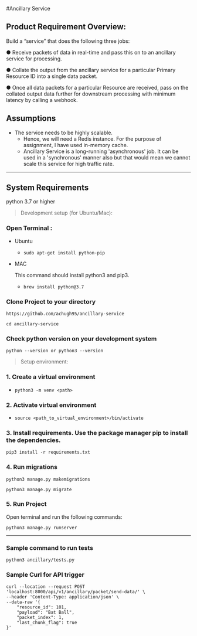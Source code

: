 #Ancillary Service

## Product Requirement Overview:

Build a “service” that does the following three jobs:

● Receive packets of data in real-time and pass this on to an ancillary service for processing.

● Collate the output from the ancillary service for a particular Primary Resource ID into a single data packet.

● Once all data packets for a particular Resource are received, pass on the collated output data further for downstream processing with minimum latency by calling a webhook.


## Assumptions
* The service needs to be highly scalable. 
  * Hence, we will need a Redis instance. For the purpose of assignment, I have used in-memory cache. 
  * Ancillary Service is a long-running 'asynchronous' job. It can be used in a 'synchronous' manner also but that would mean we cannot scale this service for high traffic rate.


---
## System Requirements
python 3.7 or higher


> Development setup (for Ubuntu/Mac):
### Open Terminal :

* Ubuntu
  * `sudo apt-get install python-pip`
* MAC 
  
  This command should install python3 and pip3.
  * `brew install python@3.7`


### Clone Project to your directory

`https://github.com/achugh95/ancillary-service`

`cd ancillary-service`

### Check python version on your development system

`python --version or python3 --version`


> Setup environment:
### 1. Create a virtual environment

  - `python3 -m venv <path>`

### 2. Activate virtual environment

  - `source <path_to_virtual_environment>/bin/activate`

### 3. Install requirements. Use the package manager pip to install the dependencies. 
`pip3 install -r requirements.txt`


### 4. Run migrations

`python3 manage.py makemigrations`

`python3 manage.py migrate`

### 5. Run Project
Open terminal and run the following commands:

`python3 manage.py runserver`


---

### Sample command to run tests
```
python3 ancillary/tests.py
```

### Sample Curl for API trigger
```
curl --location --request POST 'localhost:8000/api/v1/ancillary/packet/send-data/' \
--header 'Content-Type: application/json' \
--data-raw '{
    "resource_id": 101,
    "payload": "Bat Ball",
    "packet_index": 1,
    "last_chunk_flag": true
}'
```